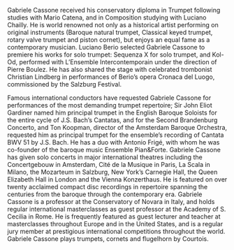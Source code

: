 Gabriele Cassone received his conservatory diploma in Trumpet following studies with Mario Catena, and in Composition studying with Luciano Chailly. He is world renowned not only as a historical artist performing on original instruments (Baroque natural trumpet, Classical keyed trumpet, rotary valve trumpet and piston cornet), but enjoys an equal fame as a contemporary musician. Luciano Berio selected Gabriele Cassone to premiere his works for solo trumpet: Sequenza X for solo trumpet, and Kol-Od, performed with L’Ensemble Intercontemporain under the direction of Pierre Boulez. He has also shared the stage with celebrated trombonist Christian Lindberg in performances of Berio’s opera Cronaca del Luogo, commissioned by the Salzburg Festival. 

Famous international conductors have requested Gabriele Cassone for performances of the most demanding trumpet repertoire; Sir John Eliot Gardiner named him principal trumpet in the English Baroque Soloists for the entire cycle of J.S. Bach’s Cantatas, and for the Second Brandenburg Concerto, and Ton Koopman, director of the Amsterdam Baroque Orchestra, requested him as principal trumpet for the ensemble’s recording of Cantata BWV 51 by J.S. Bach. He has a duo with Antonio Frigé, with whom he was co-founder of the baroque music Ensemble Pian&Forte. Gabriele Cassone has given solo concerts in major international theatres including the Concertgebouw in Amsterdam, Cité de la Musique in Paris, La Scala in Milano, the Mozarteum in Salzburg, New York’s Carnegie Hall, the Queen Elizabeth Hall in London and the Vienna Konzerthaus. He is featured on over twenty acclaimed compact disc recordings in repertoire spanning the centuries from the baroque through the contemporary era. Gabriele Cassone is a professor at the Conservatory of Novara in Italy, and holds regular international masterclasses as guest professor at the Academy of S. Cecilia in Rome. He is frequently featured as guest lecturer and teacher at masterclasses throughout Europe and in the United States, and is a regular jury member at prestigious international competitions throughout the world. Gabriele Cassone plays trumpets, cornets and flugelhorn by Courtois.